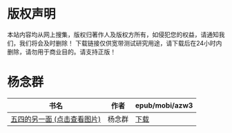 # 版权声明

本站内容均从网上搜集，版权归著作人及版权方所有，如侵犯您的权益，请通知我们，我们将会及时删除！ 下载链接仅供宽带测试研究用途，请下载后在24小时内删除，请勿用于商业目的。请支持正版！

# 杨念群

| 书名 | 作者 | epub/mobi/azw3 |
| --- | --- | --- |
| [五四的另一面 (点击查看图片)](https://www.dushupai.com/attachment/2024/06/06/c8c0f210e16a13ea.jpg) | 杨念群 | [下载](https://url89.ctfile.com/f/31084289-1357030243-59c30f?p=8866) |
